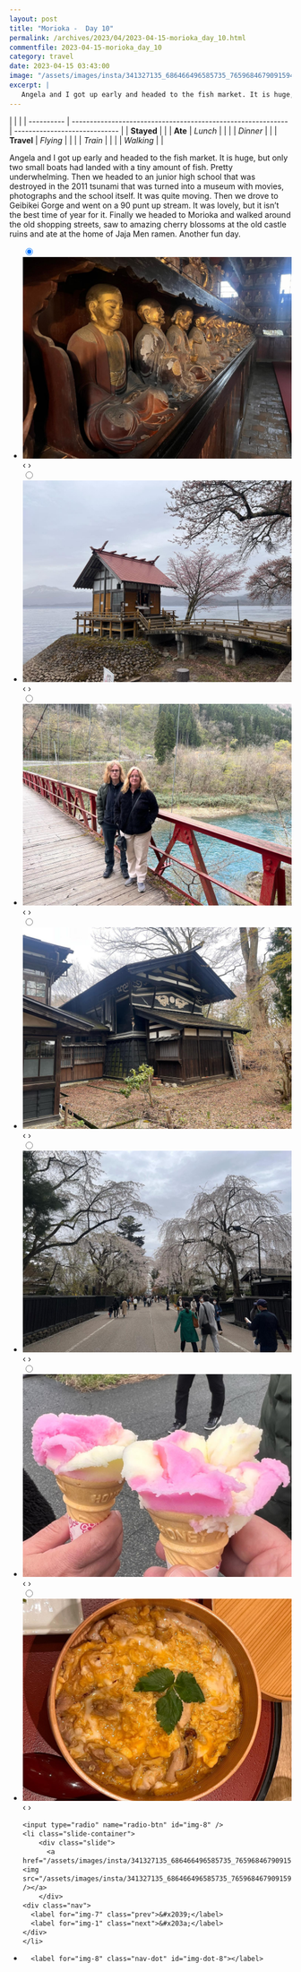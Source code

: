 ```yaml
---
layout: post
title: "Morioka -  Day 10"
permalink: /archives/2023/04/2023-04-15-morioka_day_10.html
commentfile: 2023-04-15-morioka_day_10
category: travel
date: 2023-04-15 03:43:00
image: "/assets/images/insta/341327135_686466496585735_7659684679091594605_n_18005326738629845.jpg"
excerpt: |
   Angela and I got up early and headed to the fish market. It is huge, but only two small boats had landed with a tiny amount of fish. Pretty underwhelming. Then we headed to an junior high school that was destroyed in the 2011 tsunami that was turned into a museum with movies, photographs and the school itself. It was quite moving. Then we drove to Geibikei Gorge and went on a 90 punt up stream. It was lovely, but it isn’t the best time of year for it. Finally we headed to Morioka and walked around the old shopping streets, saw to amazing cherry blossoms at the old castle ruins and ate at the home of Jaja Men ramen. Another fun day.
---
```


|            |                                                              |
| ---------- | ------------------------------------------------------------ | ----------------------------- |
| **Stayed** |  |
| **Ate**    | _Lunch_                                                      |          |
|            | _Dinner_                                                     |          |
| **Travel** | _Flying_                                                     |          |
|            | _Train_                                                      |          |
|            | _Walking_                                                    |          |


 Angela and I got up early and headed to the fish market. It is huge, but only two small boats had landed with a tiny amount of fish. Pretty underwhelming. Then we headed to an junior high school that was destroyed in the 2011 tsunami that was turned into a museum with movies, photographs and the school itself. It was quite moving. Then we drove to Geibikei Gorge and went on a 90 punt up stream. It was lovely, but it isn’t the best time of year for it. Finally we headed to Morioka and walked around the old shopping streets, saw to amazing cherry blossoms at the old castle ruins and ate at the home of Jaja Men ramen. Another fun day.


<ul class="slides">
    <input type="radio" name="radio-btn" id="img-1" checked="checked" />
    <li class="slide-container">
        <div class="slide">
          <a href="/assets/images/insta/341195014_800897298258830_772623648468880212_n_17982501323029588.jpg"><img src="/assets/images/insta/341195014_800897298258830_772623648468880212_n_17982501323029588.jpg" /></a>
        </div>
    <div class="nav">
      <label for="img-8" class="prev">&#x2039;</label>
      <label for="img-2" class="next">&#x203a;</label>
    </div>
    </li>
        <input type="radio" name="radio-btn" id="img-2"  />
    <li class="slide-container">
        <div class="slide">
          <a href="/assets/images/insta/341008934_124546437266051_7198221645727295696_n_18191058391247584.jpg"><img src="/assets/images/insta/341008934_124546437266051_7198221645727295696_n_18191058391247584.jpg" /></a>
        </div>
    <div class="nav">
      <label for="img-1" class="prev">&#x2039;</label>
      <label for="img-3" class="next">&#x203a;</label>
    </div>
    </li>
        <input type="radio" name="radio-btn" id="img-3"  />
    <li class="slide-container">
        <div class="slide">
          <a href="/assets/images/insta/341568527_145189101844964_970154698240672700_n_17961457172452825.jpg"><img src="/assets/images/insta/341568527_145189101844964_970154698240672700_n_17961457172452825.jpg" /></a>
        </div>
    <div class="nav">
      <label for="img-2" class="prev">&#x2039;</label>
      <label for="img-4" class="next">&#x203a;</label>
    </div>
    </li>
        <input type="radio" name="radio-btn" id="img-4"  />
    <li class="slide-container">
        <div class="slide">
          <a href="/assets/images/insta/341725488_1966848936988234_5382866877579403397_n_17963853989237504.jpg"><img src="/assets/images/insta/341725488_1966848936988234_5382866877579403397_n_17963853989237504.jpg" /></a>
        </div>
    <div class="nav">
      <label for="img-3" class="prev">&#x2039;</label>
      <label for="img-5" class="next">&#x203a;</label>
    </div>
    </li>
        <input type="radio" name="radio-btn" id="img-5"  />
    <li class="slide-container">
        <div class="slide">
          <a href="/assets/images/insta/341347024_771877490966769_6802254815780621279_n_18173489467281398.jpg"><img src="/assets/images/insta/341347024_771877490966769_6802254815780621279_n_18173489467281398.jpg" /></a>
        </div>
    <div class="nav">
      <label for="img-4" class="prev">&#x2039;</label>
      <label for="img-6" class="next">&#x203a;</label>
    </div>
    </li>
        <input type="radio" name="radio-btn" id="img-6"  />
    <li class="slide-container">
        <div class="slide">
          <a href="/assets/images/insta/341333423_3866914783561794_913226527347437183_n_17997935875775983.jpg"><img src="/assets/images/insta/341333423_3866914783561794_913226527347437183_n_17997935875775983.jpg" /></a>
        </div>
    <div class="nav">
      <label for="img-5" class="prev">&#x2039;</label>
      <label for="img-7" class="next">&#x203a;</label>
    </div>
    </li>
        <input type="radio" name="radio-btn" id="img-7"  />
    <li class="slide-container">
        <div class="slide">
          <a href="/assets/images/insta/341019940_924160088893570_4591599434363816815_n_17952107477594757.jpg"><img src="/assets/images/insta/341019940_924160088893570_4591599434363816815_n_17952107477594757.jpg" /></a>
        </div>
    <div class="nav">
      <label for="img-6" class="prev">&#x2039;</label>
      <label for="img-8" class="next">&#x203a;</label>
    </div>
    </li>
    
    <input type="radio" name="radio-btn" id="img-8" />
    <li class="slide-container">
        <div class="slide">
          <a href="/assets/images/insta/341327135_686466496585735_7659684679091594605_n_18005326738629845.jpg"><img src="/assets/images/insta/341327135_686466496585735_7659684679091594605_n_18005326738629845.jpg" /></a>
        </div>
    <div class="nav">
      <label for="img-7" class="prev">&#x2039;</label>
      <label for="img-1" class="next">&#x203a;</label>
    </div>
    </li>
			
<li class="nav-dots">
      <label for="img-1" class="nav-dot" id="img-dot-1"></label>
      <label for="img-2" class="nav-dot" id="img-dot-2"></label>
      <label for="img-3" class="nav-dot" id="img-dot-3"></label>
      <label for="img-4" class="nav-dot" id="img-dot-4"></label>
      <label for="img-5" class="nav-dot" id="img-dot-5"></label>
      <label for="img-6" class="nav-dot" id="img-dot-6"></label>
      <label for="img-7" class="nav-dot" id="img-dot-7"></label>

      <label for="img-8" class="nav-dot" id="img-dot-8"></label>

</li>
</ul>        
             

		